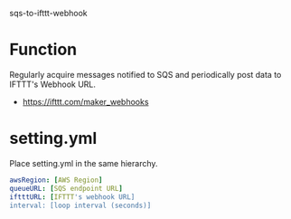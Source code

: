 sqs-to-ifttt-webhook

# Function
Regularly acquire messages notified to SQS and periodically post data to IFTTT's Webhook URL.

- https://ifttt.com/maker_webhooks

# setting.yml
Place setting.yml in the same hierarchy.

```yml
awsRegion: [AWS Region]
queueURL: [SQS endpoint URL]
iftttURL: [IFTTT's webhook URL]
interval: [loop interval (seconds)]
```
